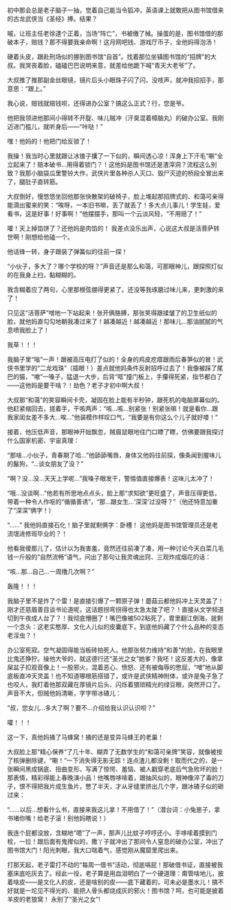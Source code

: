 初中那会总是老子脑子一抽，觉着自己能当令狐冲，英语课上就敢把从图书馆借来的古龙武侠当《圣经》捧。结果？

嘁，让班主任老徐逮个正着，当场“阵亡”，书被缴了械。操蛋的是，图书馆借的那破本子，赔钱？那不得要我亲命啊！这月网吧钱、游戏厅币子，全他妈得泡汤！

硬着头皮，跟赴刑场似的挪到图书馆“自首”。找着那位坐镇图书馆的“招牌”的大叔。我哭丧着脸，磕磕巴巴说明来意，就差给他跪下喊“青天大老爷”了。

大叔推了推那副金丝眼镜，镜片后头小眼珠子闪了闪，没吱声，就冲我招招手，那意思：“跟上。”

我心说，赔钱就赔钱呗，还得进办公室？搞这么正式？行，您是爷。

他把我领进他那间小得转不开腚、味儿贼冲（汗臭混着樟脑丸）的破办公室。我刚迈进门槛儿，就听身后——“咔哒！”

嘿！他妈的！他把门给反锁了！

我操！我当时心里就跟让冰锥子攮了一下似的，瞬间透心凉！浑身上下汗毛“唰”全立起来了！赔本破书…用得着锁门？！这他妈是图书馆还是渣滓洞？流程这么别致？我那小脑袋瓜里警铃大作，武侠片里各种杀人灭口、毁尸灭迹的桥段全冒出来了，腿肚子直转筋。

大叔倒好，慢悠悠坐回他那张快散架的破椅子，脸上堆起那招牌式的、和蔼可亲得能滴出蜜来的笑：“唉呀，一本旧书嘛，丢了就丢了！多大点儿事儿！学生娃，爱看书，这是好事！好事啊！”他摆摆手，那叫一个云淡风轻，“不用赔了！”

嚯！天上掉馅饼了？还他妈是肉馅的！ 我差点没乐出声，心说这大叔是活菩萨转世啊！刚想给他磕一个。

他话锋一转，身子跟装了弹簧似的往前一探！

“小伙子，多大了？哪个学校的呀？”声音还是那么和蔼，可那眼神儿，跟探照灯似的在我身上扫，黏糊糊的。

我含糊着应了两句，心里那根弦绷得更紧了。还没等我琢磨过味儿来，更刺激的来了！

只见这“活菩萨”噌地一下站起来！张开俩胳膊，那张笑得跟揉皱了的卫生纸似的脸，就他妈直勾勾地朝我凑过来了！越凑越近！越凑越近！那味儿…那油腻腻的气息喷我脸上了！

我草！！！

我脑子里“嗡”一声！跟被高压电打了似的！全身的鸡皮疙瘩跟雨后春笋似的冒！武侠书里学的“二龙戏珠”（插眼！）差点就他妈条件反射招呼过去了！我像被踩了尾巴的猫，“嗷”一嗓子，猛退一大步，后背“哐”撞门板上，手攥得死紧，指节都白了——这他妈是要干啥？！劫色？老子才初中啊大叔！

大叔那“和蔼”的笑容瞬间卡壳，凝固在脸上能有半秒钟，跟死机的电脑屏幕似的。他赶紧缩回去，搓着手，干咳两声：“咳…咳…别紧张！别紧张嘛！就是看你…跟我家闺女差不多大…唉…”他装模作样叹口气，“我要是有你这么个儿子就好喽！”

接着，他压低声音，那眼神开始飘忽，贼眉鼠眼地往门口瞟了瞟，仿佛要跟我探讨什么国家机密、宇宙真理：

“那啥…小伙子，青春期了哈…”他舔舔嘴唇，身体又他妈往前探，像条闻到腥味儿的鬣狗，“…谈女朋友了没？”

“啊？没…没…天天上学呢…”我嗓子眼发干，警惕值直接爆表！这味儿太冲了！

“哦…没谈啊…”他若有所思地点点头，脸上那“求知欲”更旺盛了，声音压得更低，带着一种令人作呕的“循循善诱”，“那…跟女生…‘深深’过没呀？”（他还特意加重了“深深”俩字！）

“……” 我他妈直接石化！脑子里就剩俩字：卧槽！ 这他妈是图书馆管理员还是老流氓进修班毕业的？！

他看我傻那儿了，估计以为我害羞，竟然还往前凑了凑，用一种讨论今天白菜几毛钱一斤般的“自然流畅”语气，问出了那句让我灵魂出窍、三观炸成烟花的话：

“咳…那…自己…一周撸几次啊？”

轰隆！！！

我脑子里不是炸了个雷！是直接引爆了一颗原子弹！蘑菇云都他妈冲上天灵盖了！刚才还慈眉善目谈书论道呢，这话题拐弯拐得也太急太陡了吧？！直接从文学频道切到午夜成人台了？！我彻底懵圈了！嘴巴像被502粘死了，胃里翻江倒海，就剩一个念头：这老实憨厚、文化人儿似的皮囊底下，到底他妈藏了个什么品种的变态老淫虫？！

办公室死寂。空气凝固得能当板砖拍死人。他那张努力维持“和善”的脸，在我眼里比鬼还狰狞。操他大爷的，就这德行还“圣光之女”她爹？我呸！这反差大的，像拿屎盆子扣观音像上！一股邪火，混着恶心、愤怒、还有被侮辱的憋屈，“噌”地从脚底板直冲天灵盖！也不知道哪根筋搭错了，或许是武侠精神附体，或许是兔子急了也咬人，我盯着他那双藏在厚镜片后头、闪烁着猥琐精光的绿豆眼，突然开口了。声音不大，但贼他妈清晰，字字带冰碴儿：

“叔，您女儿…多大了啊？要不…介绍给我认识认识呗？”

嚯！！！

这一下，真他妈捅了马蜂窝！捅的还是变异马蜂王的老巢！

大叔脸上那“精心保养”了几十年、糊弄了无数学生的“和蔼可亲牌”笑容，就像被按了核弹删除键，“唰！”一下消失得无影无踪！连点渣儿都没剩！取而代之的，是一张瞬间黑成锅底、扭曲变形、写满了惊愕、羞恼、被人戳穿老底后气急败坏的脸！那表情，精彩得能上春晚演小品！他嘴唇哆嗦着，跟抽风似的，眼神像淬了毒的刀子，恨不得把我片成生鱼片，憋了半天，才从牙缝里挤出几个字，跟冰碴子似的砸过来：

“……以后…想看什么书，直接来我这儿拿！不用借了！”（潜台词：小兔崽子，拿书堵你嘴！给老子滚！别他妈瞎说！）

我连个屁都没放，含糊地“嗯”了一声，那声儿比蚊子哼哼还小。手哆嗦着摸到门栓，一拉！跟后面有鬼撵似的，撒丫子就冲出了那间令人窒息的破办公室，冲出了图书馆大门！阳光刺眼，我大口喘着气，感觉刚从魔窟里爬出来。

打那天起，老子雷打不动的“每周一借书”活动，彻底嗝屁！那破借书证，直接被我塞床底吃灰去了。经此一役，老子算是用血泪明白了一个硬道理：甭管啥地儿，披着啥皮——是文化人的皮，还是啥别的皮——底下藏着的，可未必是墨水儿！搞不好就是一坨见不得光的、能把人骨头都烧成灰的邪火！图书馆？呵，也可能是披着羊皮的老狼窝！ 永别了“圣光之女”!
